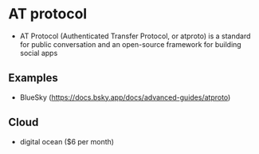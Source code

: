 # AT protocol

* AT Protocol (Authenticated Transfer Protocol, or atproto) is a standard for public conversation and an open-source framework for building social apps

## Examples

* BlueSky (https://docs.bsky.app/docs/advanced-guides/atproto)

## Cloud

* digital ocean ($6 per month)
